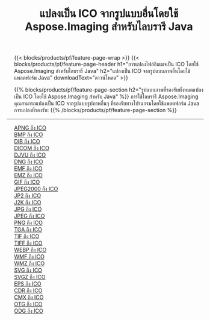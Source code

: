 ﻿---
title: แปลงเป็น ICO จากรูปแบบอื่นโดยใช้ Aspose.Imaging สำหรับไลบรารี Java 
weight: 3920
url: /th/java/conversion/to/ico 
lang: th
langdirlevel: 2
locales: zh-hans,ja,it,ru,de,es,fr,nl,id,lt,pl,pt,vi,tr,ko,zh-hant,ar,hi,th,sv,cs,uk,he
description: การใช้ Aspose.Imaging คุณสามารถแปลงเป็น ICO จากรูปแบบอื่นโดยใช้ Java
---

{{< blocks/products/pf/feature-page-wrap >}}
{{< blocks/products/pf/feature-page-header h1="การแปลงไฟล์อิมเมจเป็น ICO โดยใช้ Aspose.Imaging สำหรับไลบรารี Java" h2="แปลงเป็น ICO จากรูปแบบภาพอื่นโดยใช้แพลตฟอร์ม Java" downloadText="ดาวน์โหลด" >}}


{{% blocks/products/pf/feature-page-section  h2="รูปแบบภาพที่รองรับทั้งหมดแปลงเป็น ICO โดยใช้ Aspose.Imaging สำหรับ Java" %}}
การใช้ไลบรารี Aspose.Imaging คุณสามารถแปลงเป็น ICO จากรูปแบบรูปภาพอื่นๆ ที่รองรับทางโปรแกรมโดยใช้แพลตฟอร์ม Java
<br/>
การแปลงที่รองรับ:
{{% /blocks/products/pf/feature-page-section %}}
<div class="container-fluid productfamilypage bg-gray">
    <div class="convertypes bg-gray agp-content section">
        <div class="container">
		<hr style="margin-left:-20px;"/>
		<div class="row other-converters">
		    <div class='col-md-2 other-converter remove-lp remove-rp'><a href="/imaging/th/java/conversion/apng-to-ico" >APNG ถึง ICO</a></div>
<div class='col-md-2 other-converter remove-lp remove-rp'><a href="/imaging/th/java/conversion/bmp-to-ico" >BMP ถึง ICO</a></div>
<div class='col-md-2 other-converter remove-lp remove-rp'><a href="/imaging/th/java/conversion/dib-to-ico" >DIB ถึง ICO</a></div>
<div class='col-md-2 other-converter remove-lp remove-rp'><a href="/imaging/th/java/conversion/dicom-to-ico" >DICOM ถึง ICO</a></div>
<div class='col-md-2 other-converter remove-lp remove-rp'><a href="/imaging/th/java/conversion/djvu-to-ico" >DJVU ถึง ICO</a></div>
<div class='col-md-2 other-converter remove-lp remove-rp'><a href="/imaging/th/java/conversion/dng-to-ico" >DNG ถึง ICO</a></div>
<div class='col-md-2 other-converter remove-lp remove-rp'><a href="/imaging/th/java/conversion/emf-to-ico" >EMF ถึง ICO</a></div>
<div class='col-md-2 other-converter remove-lp remove-rp'><a href="/imaging/th/java/conversion/emz-to-ico" >EMZ ถึง ICO</a></div>
<div class='col-md-2 other-converter remove-lp remove-rp'><a href="/imaging/th/java/conversion/gif-to-ico" >GIF ถึง ICO</a></div>
<div class='col-md-2 other-converter remove-lp remove-rp'><a href="/imaging/th/java/conversion/jpeg2000-to-ico" >JPEG2000 ถึง ICO</a></div>
<div class='col-md-2 other-converter remove-lp remove-rp'><a href="/imaging/th/java/conversion/jp2-to-ico" >JP2 ถึง ICO</a></div>
<div class='col-md-2 other-converter remove-lp remove-rp'><a href="/imaging/th/java/conversion/j2k-to-ico" >J2K ถึง ICO</a></div>
<div class='col-md-2 other-converter remove-lp remove-rp'><a href="/imaging/th/java/conversion/jpg-to-ico" >JPG ถึง ICO</a></div>
<div class='col-md-2 other-converter remove-lp remove-rp'><a href="/imaging/th/java/conversion/jpeg-to-ico" >JPEG ถึง ICO</a></div>
<div class='col-md-2 other-converter remove-lp remove-rp'><a href="/imaging/th/java/conversion/png-to-ico" >PNG ถึง ICO</a></div>
<div class='col-md-2 other-converter remove-lp remove-rp'><a href="/imaging/th/java/conversion/tga-to-ico" >TGA ถึง ICO</a></div>
<div class='col-md-2 other-converter remove-lp remove-rp'><a href="/imaging/th/java/conversion/tif-to-ico" >TIF ถึง ICO</a></div>
<div class='col-md-2 other-converter remove-lp remove-rp'><a href="/imaging/th/java/conversion/tiff-to-ico" >TIFF ถึง ICO</a></div>
<div class='col-md-2 other-converter remove-lp remove-rp'><a href="/imaging/th/java/conversion/webp-to-ico" >WEBP ถึง ICO</a></div>
<div class='col-md-2 other-converter remove-lp remove-rp'><a href="/imaging/th/java/conversion/wmf-to-ico" >WMF ถึง ICO</a></div>
<div class='col-md-2 other-converter remove-lp remove-rp'><a href="/imaging/th/java/conversion/wmz-to-ico" >WMZ ถึง ICO</a></div>
<div class='col-md-2 other-converter remove-lp remove-rp'><a href="/imaging/th/java/conversion/svg-to-ico" >SVG ถึง ICO</a></div>
<div class='col-md-2 other-converter remove-lp remove-rp'><a href="/imaging/th/java/conversion/svgz-to-ico" >SVGZ ถึง ICO</a></div>
<div class='col-md-2 other-converter remove-lp remove-rp'><a href="/imaging/th/java/conversion/eps-to-ico" >EPS ถึง ICO</a></div>
<div class='col-md-2 other-converter remove-lp remove-rp'><a href="/imaging/th/java/conversion/cdr-to-ico" >CDR ถึง ICO</a></div>
<div class='col-md-2 other-converter remove-lp remove-rp'><a href="/imaging/th/java/conversion/cmx-to-ico" >CMX ถึง ICO</a></div>
<div class='col-md-2 other-converter remove-lp remove-rp'><a href="/imaging/th/java/conversion/otg-to-ico" >OTG ถึง ICO</a></div>
<div class='col-md-2 other-converter remove-lp remove-rp'><a href="/imaging/th/java/conversion/odg-to-ico" >ODG ถึง ICO</a></div>
                </div>
        </div>
    </div>
</div>
<br/>

